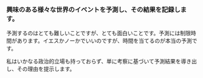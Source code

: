 ### 興味のある様々な世界のイベントを予測し、その結果を記録します。

予測するのはとても難しいことですが、とても面白いことです。予測には制限時間があります。イエスかノーかでいいのですが、時間を当てるのが本当の予測です。

私はいかなる政治的立場も持っておらず、単に考察に基づいて予測結果を導き出し、その理由を提示します。